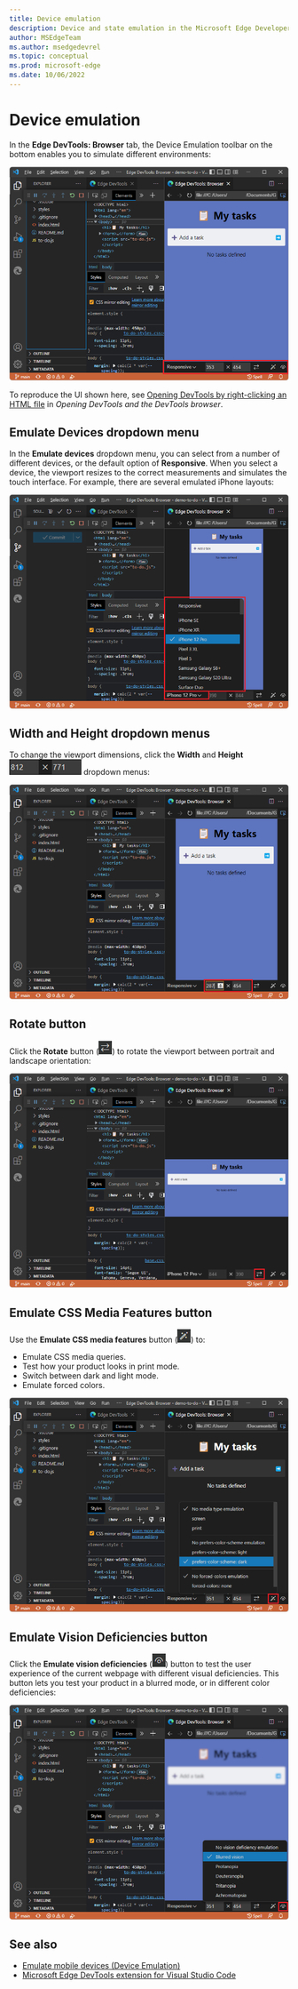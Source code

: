 ```yaml
---
title: Device emulation
description: Device and state emulation in the Microsoft Edge Developer Tools extension for Visual Studio Code.
author: MSEdgeTeam
ms.author: msedgedevrel
ms.topic: conceptual
ms.prod: microsoft-edge
ms.date: 10/06/2022
---
```

# Device emulation

In the **Edge DevTools: Browser** tab, the Device Emulation toolbar on the bottom enables you to simulate different environments:

![Browser preview in the extension with emulation tool bar showing](./device-state-emulation-images/edge-for-code-screencast-v2.png)

To reproduce the UI shown here, see [Opening DevTools by right-clicking an HTML file](./open-devtools-and-embedded-browser.md#opening-devtools-by-right-clicking-an-html-file) in _Opening DevTools and the DevTools browser_.


<!-- ====================================================================== -->
## Emulate Devices dropdown menu
<!-- toolbar item 1. Emulate devices -->

In the **Emulate devices** dropdown menu, you can select from a number of different devices, or the default option of **Responsive**.  When you select a device, the viewport resizes to the correct measurements and simulates the touch interface.  For example, there are several emulated iPhone layouts:

![Browser preview in the extension showing the web product in an emulated phone layout](./device-state-emulation-images/edge-for-code-screencast-v2-emulating.png)


<!-- ====================================================================== -->
## Width and Height dropdown menus
<!-- toolbar item 2. Width -->
<!-- toolbar item 3. Height -->

To change the viewport dimensions, click the **Width** and **Height** ![Width and Height dropdown menus](./device-state-emulation-images/width-height-icons.png) dropdown menus:

![Width and Height dropdown menus](./device-state-emulation-images/width-height.png)


<!-- ====================================================================== -->
## Rotate button
<!-- toolbar item 4. Rotate -->

Click the **Rotate** button (![The Rotate button](./device-state-emulation-images/rotate-button.png)) to rotate the viewport between portrait and landscape orientation:

![Viewport rotated to landscape orientation](./device-state-emulation-images/rotate-landscape.png)


<!-- ====================================================================== -->
## Emulate CSS Media Features button
<!-- toolbar item 5. Emulate CSS media features -->

Use the **Emulate CSS media features** button (![Emulate CSS media features](./device-state-emulation-images/emulate-css-media-features-button.png)) to: 
*  Emulate CSS media queries.
*  Test how your product looks in print mode.
*  Switch between dark and light mode.
*  Emulate forced colors.

![Browser preview in the extension showing the web product in forced color mode](./device-state-emulation-images/edge-for-code-forced-colours.png)


<!-- ====================================================================== -->
## Emulate Vision Deficiencies button
<!-- toolbar item 6. Emulate vision deficiencies -->

Click the **Emulate vision deficiencies** (![The Emulate vision deficiencies button](./device-state-emulation-images/emulate-vision-deficiencies-button.png)) button to test the user experience of the current webpage with different visual deficiencies.  This button lets you test your product in a blurred mode, or in different color deficiencies:

![Browser preview in the extension showing the web product in a blurred emulation](./device-state-emulation-images/edge-for-code-blurred.png)


<!-- ====================================================================== -->
## See also

* [Emulate mobile devices (Device Emulation)](../../devtools-guide-chromium/device-mode/index.md)
* [Microsoft Edge DevTools extension for Visual Studio Code](../microsoft-edge-devtools-extension.md)
